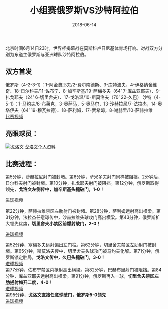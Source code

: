 ﻿---
layout: post                  
title: "小组赛俄罗斯VS沙特阿拉伯"             
date: 2018-06-14              
tag: 世界杯
---
北京时间6月14日23时，世界杯揭幕战在莫斯科卢日尼基体育场打响。对战双方分别为东道主俄罗斯与亚洲球队沙特阿拉伯。

双方首发
--

俄罗斯（4-2-3-1）：1-阿金费耶夫/2-费尔南德斯、3-库特波夫、4-伊格纳舍维奇、18-日尔科夫/11-佐布宁、8-加辛斯基/19-萨梅多夫（64’ 7-库兹亚耶夫）、9-扎戈耶夫（24’ 6-切里舍夫）、17-戈洛温/10-斯莫洛夫（70’ 22-久巴）
沙特（4-5-1）：1-马约夫/6-布莱克，3-奥萨马，5-奥马尔，13-沙赫拉尼/7-法拉杰，14-奥塔伊夫（64’ 19-穆瓦拉德）、18-萨利姆，17-贾希姆，8-谢赫里/10-萨赫拉维  
[比赛视频](http://worldcup.cctv.com/2018/06/15/ARTIhfB8F4Eg1oINek3LDEiv180615.shtml)

亮眼球员：
-----

![戈洛文](https://github.com/CR1753343566/cr1753343566.github.io/blob/master/images/wordcup/geluowen.jpg?raw=true)
[戈洛文个人资料](https://baike.baidu.com/item/%E4%BA%9A%E5%8E%86%E5%B1%B1%E5%A4%A7%C2%B7%E6%88%88%E6%B4%9B%E6%96%87/12505347?fromtitle=%E6%88%88%E6%B4%9B%E6%96%87&fromid=17381463&fr=aladdin)

比赛进程：
-----
第5分钟，沙赫拉尼射门被封堵。第6分钟，萨米多夫射门同样被阻挡。2分钟后，日尔科夫射门被封堵。第10分钟，扎戈耶夫射门被阻挡。第12分钟，俄罗斯取得领先，**戈洛文左侧传中，加辛斯基头槌破门，1-0！**  

[进球视频](http://worldcup.cctv.com/2018/06/14/VIDEa70uNIKQZfdQ7EZGXeNt180614.shtml)  

第22分钟，萨赫拉维禁区左肋射门被封堵。第28分钟，萨利姆远射高出横梁。第31分钟，法拉杰任意球传中，沙赫拉维头球攻门高出横梁。第43分钟，俄罗斯扩大领先优势，**切里舍夫小禁区前爆射破门，2-0！**  

[进球视频](http://worldcup.cctv.com/2018/06/14/VIDEFIyAvuSHnzz8jYpwKDpO180614.shtml)  

第52分钟，塞梅多夫远射偏出左门柱。第62分钟，切里舍夫禁区左肋射门被封堵。第65分钟，斯莫洛夫传中，切里舍夫头球攻门被马约夫化解。第71分钟，俄罗斯锁定胜局，**戈洛文传中，久巴头槌破门，3-0！**  
[进球视频](http://worldcup.cctv.com/2018/06/15/VIDEnL0siJKea0XHqGn5FeEB180615.shtml)  
第77分钟，佐布宁禁区内抢射高出横梁。第82分钟，巴赫布里射门被阻挡。第84分钟，库兹亚耶夫远射高出横梁。第91分钟，俄罗斯再入一球，**切里舍夫禁区左肋搓射梅开二度，4-0！**  
[进球视频](http://worldcup.cctv.com/2018/06/15/VIDEAC2ux3hTFJwHbI8CalKY180615.shtml)  
第95分钟，**戈洛文直接任意球破门，俄罗斯5-0领先**  
[进球视频](http://worldcup.cctv.com/2018/06/15/VIDEP26npE8LikSYgHLB9eMn180615.shtml)


